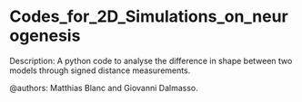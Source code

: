 # Codes_for_2D_Simulations_on_neurogenesis

Description: A python code to analyse the difference in shape between two models
through signed distance measurements.

@authors: Matthias Blanc and Giovanni Dalmasso.

